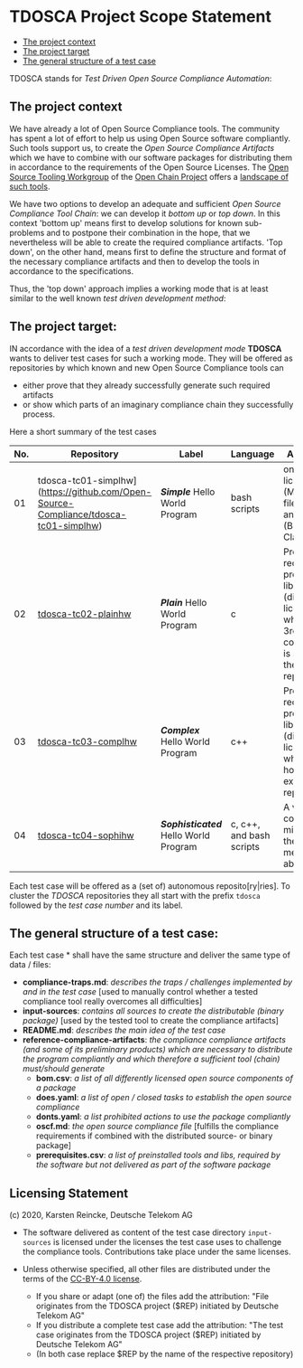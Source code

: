 # TDOSCA Project Scope Statement

* [The project context](#PrjContext)
* [The project target](#PrjTarget)
* [The general structure of a test case](#TCStructure)

TDOSCA stands for *Test Driven Open Source Compliance Automation*:

## The project context <a id="PrjContext"></a>
We have already a lot of Open Source Compliance tools. The community has spent a lot of effort to help us using Open Source software compliantly. Such tools support us, to create the *Open Source Compliance Artifacts* which we have to combine with our software packages for distributing them in accordance to the requirements of the Open Source Licenses. The [Open Source Tooling Workgroup](http://oss-compliance-tooling.org/) of the [Open Chain Project](https://www.openchainproject.org/) offers a [landscape of such tools](http://oss-compliance-tooling.org/Tooling-Landscape/OSS-Based-License-Compliance-Tools/).

We have two options to develop an adequate and sufficient *Open Source Compliance Tool Chain*: we can develop it *bottom up* or *top down*. In this context 'bottom up' means first to develop solutions for known sub-problems and to postpone their combination in the hope, that we nevertheless will be able to create the required compliance artifacts. 'Top down', on the other hand, means first to define the structure and format of the necessary compliance artifacts and then to develop the tools in accordance to the specifications.  

Thus, the 'top down' approach implies a working mode that is at least similar to the well known *test driven development method*:

## The project target: <a id="PrjTarget"></a>

IN accordance with the idea of a *test driven development mode* **TDOSCA** wants to deliver test cases for such a working mode. They will be offered as repositories by which known and new Open Source Compliance tools can
* either prove that they already successfully generate such required artifacts
* or show which parts of an imaginary compliance chain they successfully process.

Here a short summary of the test cases

| No. | Repository | Label | Language | Approach | Challenges |
|-|-|-|-|-|-|
|01|tdosca-tc01-simplhw](https://github.com/Open-Source-Compliance/tdosca-tc01-simplhw)| ***Simple*** Hello World Program |bash scripts| one main license (MIT), one file under another (BSD-2-Clause)| see --> |
|02|[tdosca-tc02-plainhw](https://github.com/Open-Source-Compliance/)| ***Plain*** Hello World Program |c| Program requiring a preinstalled library (differently licensed), which as 3rd-Party component is stored in the same repository | [see -->](https://github.com/Open-Source-Compliance/tdosca-tc01-simplhw/blob/master/compliance-traps.md) |
|03|[tdosca-tc03-complhw](https://github.com/Open-Source-Compliance/)| ***Complex*** Hello World Program |c++| Program requiring preinstalled libraries (differently licensed), which are hosted in external repositories | see --> |
|04|[tdosca-tc04-sophihw](https://github.com/Open-Source-Compliance/)| ***Sophisticated*** Hello World Program |c, c++, and bash scripts | A very complex mixture of the options mentioned above.| see --> |

Each test case will be offered as a (set of) autonomous reposito[ry|ries]. To cluster the *TDOSCA* repositories they all start with the prefix ``tdosca`` followed by the *test case number* and its label.

## The general structure of a test case: <a id="TCStructure"></a>

Each test case * shall have the same structure and deliver the same type of data / files:

* **compliance-traps.md**: *describes the traps / challenges implemented by and in the test case* [used to manually control whether a tested compliance tool really overcomes all difficulties]
* **input-sources**: *contains all sources to create the distributable (binary package)* [used by the tested tool to create the compliance artifacts]
* **README.md**: *describes the main idea of the test case*
* **reference-compliance-artifacts**: *the compliance compliance artifacts (and some of its preliminary products) which are necessary to distribute the program compliantly and which therefore a sufficient tool (chain) must/should generate*
  - **bom.csv**: *a list of all differently licensed open source components of a package*
  - **does.yaml**: *a list of open / closed tasks to establish the open source compliance*
  - **donts.yaml**: *a list prohibited actions to use the package compliantly*
  - **oscf.md**: *the open source compliance file* [fulfills the compliance requirements if combined with the distributed source- or binary package]
  * **prerequisites.csv**: *a list of preinstalled tools and libs, required by the software but not delivered as part of the software package*

## Licensing Statement

(c) 2020, Karsten Reincke, Deutsche Telekom AG

* The software delivered as content of the test case directory ``input-sources`` is licensed under the licenses the test case uses to challenge the compliance tools. Contributions take place under the same licenses.

* Unless otherwise specified, all other files are distributed under the terms of the [CC-BY-4.0 license](https://creativecommons.org/licenses/by/4.0/).
  - If you share or adapt (one of) the files add the attribution: "File originates from the TDOSCA project ($REP) initiated by Deutsche Telekom AG"
  - If you distribute a complete test case add the attribution: "The test case originates from the TDOSCA project ($REP) initiated by Deutsche Telekom AG"
  - (In both case replace $REP by the name of the respective repository)
